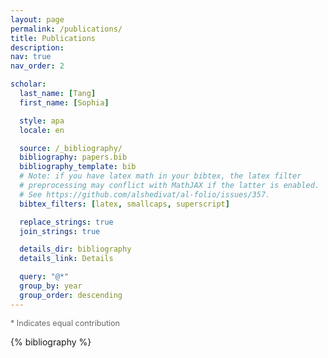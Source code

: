 ```yaml
---
layout: page
permalink: /publications/
title: Publications
description:
nav: true
nav_order: 2

scholar:
  last_name: [Tang]
  first_name: [Sophia]

  style: apa
  locale: en

  source: /_bibliography/
  bibliography: papers.bib
  bibliography_template: bib
  # Note: if you have latex math in your bibtex, the latex filter
  # preprocessing may conflict with MathJAX if the latter is enabled.
  # See https://github.com/alshedivat/al-folio/issues/357.
  bibtex_filters: [latex, smallcaps, superscript]

  replace_strings: true
  join_strings: true

  details_dir: bibliography
  details_link: Details

  query: "@*"
  group_by: year
  group_order: descending
---
```


<p style="font-size:0.9em; color:#666;">* Indicates equal contribution</p>

<!-- _pages/publications.md -->

<!-- Bibsearch Feature -->

<div class="publications">

{% bibliography %}

</div>
